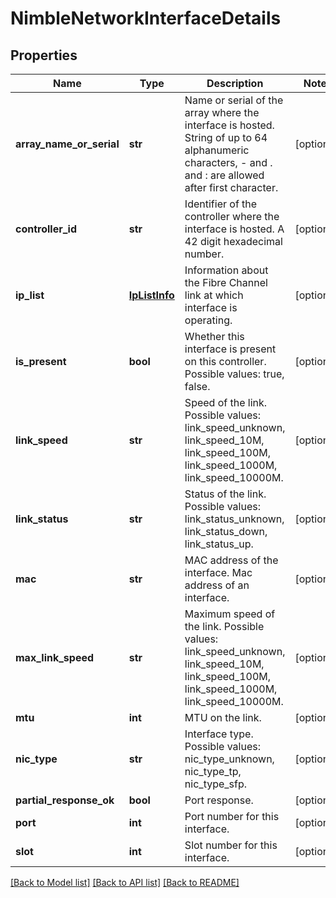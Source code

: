 # NimbleNetworkInterfaceDetails

## Properties
Name | Type | Description | Notes
------------ | ------------- | ------------- | -------------
**array_name_or_serial** | **str** | Name or serial of the array where the interface is hosted. String of up to 64 alphanumeric characters, - and . and : are allowed after first character. | [optional] 
**controller_id** | **str** | Identifier of the controller where the interface is hosted. A 42 digit hexadecimal number. | [optional] 
**ip_list** | [**IpListInfo**](IpListInfo.md) | Information about the Fibre Channel link at which interface is operating. | [optional] 
**is_present** | **bool** | Whether this interface is present on this controller. Possible values: true, false. | [optional] 
**link_speed** | **str** | Speed of the link. Possible values: link_speed_unknown, link_speed_10M, link_speed_100M, link_speed_1000M, link_speed_10000M. | [optional] 
**link_status** | **str** | Status of the link. Possible values: link_status_unknown, link_status_down, link_status_up. | [optional] 
**mac** | **str** | MAC address of the interface. Mac address of an interface. | [optional] 
**max_link_speed** | **str** | Maximum speed of the link. Possible values: link_speed_unknown, link_speed_10M, link_speed_100M, link_speed_1000M, link_speed_10000M. | [optional] 
**mtu** | **int** | MTU on the link. | [optional] 
**nic_type** | **str** | Interface type. Possible values: nic_type_unknown, nic_type_tp, nic_type_sfp. | [optional] 
**partial_response_ok** | **bool** | Port response. | [optional] 
**port** | **int** | Port number for this interface. | [optional] 
**slot** | **int** | Slot number for this interface. | [optional] 

[[Back to Model list]](../README.md#documentation-for-models) [[Back to API list]](../README.md#documentation-for-api-endpoints) [[Back to README]](../README.md)


